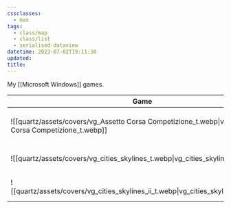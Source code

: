 ```yaml
---
cssclasses:
  - max
tags:
  - class/map
  - class/list
  - serialised-dataview
datetime: 2023-07-02T19:11:30
updated: 
title: 
---
```

My [[Microsoft Windows]] games.

<!-- QueryToSerialize: table without id embed(link(thumbnail)) as "Game", file.link as "", rating as Rating, link(split( filter(file.tags, (t) => startswith(t, "#status") )[0], "/" )[1]) as Status from #class/video-game where contains(platform, [[Microsoft Windows]]) sort file.name -->
<!-- SerializedQuery: table without id embed(link(thumbnail)) as "Game", file.link as "", rating as Rating, link(split( filter(file.tags, (t) => startswith(t, "#status") )[0], "/" )[1]) as Status from #class/video-game where contains(platform, [[Microsoft Windows]]) sort file.name -->

| Game                                                                                                 |                                                                            | Rating                               | Status                                   |
| ---------------------------------------------------------------------------------------------------- | -------------------------------------------------------------------------- | ------------------------------------ | ---------------------------------------- |
| ![[quartz/assets/covers/vg_Assetto Corsa Competizione_t.webp\|vg_Assetto Corsa Competizione_t.webp]] | [[quartz/notes/Assetto Corsa Competizione.md\|Assetto Corsa Competizione]] | [[quartz/notes/4-star.md\|⭐️⭐️⭐️⭐️]] | [[quartz/notes/ongoing.md\|ongoing]]     |
| ![[quartz/assets/covers/vg_cities_skylines_t.webp\|vg_cities_skylines_t.webp]]                       | [[quartz/notes/Cities Skylines.md\|Cities Skylines]]                       | [[quartz/notes/4-star.md\|⭐️⭐️⭐️⭐️]] | [[quartz/notes/completed.md\|completed]] |
| ![[quartz/assets/covers/vg_cities_skylines_ii_t.webp\|vg_cities_skylines_ii_t.webp]]                 | [[quartz/notes/Cities Skylines II.md\|Cities Skylines II]]                 | [[quartz/notes/3-star.md\|⭐️⭐️⭐️]]   | [[quartz/notes/ongoing.md\|ongoing]]     |
<!-- SerializedQuery END -->
